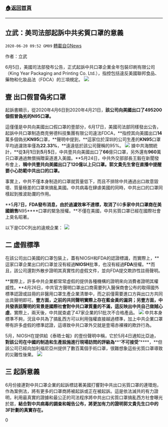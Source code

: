 ###  [:house:返回首頁](https://github.com/ourhimalayas/txt)
---

## 立武：美司法部起訴中共劣質口罩的意義
`2020-06-20 09:52 GM09` [轉載自GNews](https://gnews.org/zh-hant/240297/)

作者：立武

6月5日，美國司法部發布公告，正式起訴中共口罩企業金年包裝印刷有限公司（King Year Packaging and Printing Co. Ltd.），指控包括違反美國聯邦食品、藥物和化妝品法（FDCA）的三項規定。
![](https://gnews.org/wp-content/uploads/2020/06/Screen-Shot-2020-06-20-at-10.43.38-PM.png)
## 壹 出口假冒偽劣口罩

起訴書顯示，從2020年4月6日到2020年4月21日，**該公司向美國出口了495200個假冒偽劣的N95口罩。**

這僅僅是中共向美國出口假口罩的壹部分，6月17日，美國司法部同樣發出公告，起訴中共口罩制造商克勞德科技集團有限公司違法FDCA，**指控其向美國出口****14****萬多個偽劣****KN95****口罩，**聲明中提到，**這家位於深圳的公司生產的****KN95****口罩平均過濾效率僅為****22.33%****，**遠遠低於該公司聲稱的95%。
![](https://gnews.org/wp-content/uploads/2020/06/Screen-Shot-2020-06-20-at-10.44.25-PM.png)
據中共海關統計，**從****3****月****1****日到****5****月****5****日，中共壹共向美國出口了****66****億只口罩，另外還有****960****萬只口罩通過無償捐贈渠道進入美國。**5月24日，中共外交部部長王毅在新聞發布會上，**稱中共壹共向美國出口了****120****億以上只口罩。**郭文貴先生曾在直播中提醒要**小心防範中共出口的口罩。**

事實上，中共不僅本身制造的口罩就質量低下，而且不排除中共通過出口故意毀壞、質量極差的口罩來搞亂美國。中共病毒在肆虐美國的同時，中共出口的口罩同樣起到推波助瀾的作用。

**5****月****7****日，****FDA****發布消息，由於過濾效率不達標，取消了****60****多家中共口罩商在美國銷售****N95****口罩的緊急授權。**不僅在美國，中共劣質口罩已經在國際社會上臭名昭著。

以下是CDC列出的違規企業：
![](https://gnews.org/wp-content/uploads/2020/06/Screen-Shot-2020-06-20-at-10.45.00-PM.png)
## 二 **虛假標準**

在該公司出口美國的口罩包裝上，蓋有NIOSH和FDA的認證標識，而實際上，**這家口罩企業出口的口罩並沒有經過****NIOSH****批準，也沒有經過****FDA****授權。**而且，該公司還對外散步證明其真實性的虛假文件，並向FDA提交欺詐性註冊聲明。

**實際上，許多中共企業都常常虛假的提供各種機構的證明來向消費者證明其權威性。**4月26日，中共官方聲明口罩出口商需要列入醫保商會公布的取得國外標準認證或註冊的非醫用口罩生產企業清單中，而之前僅需要進口方與出口方共同出具聲明即可。**壹方面，之前的共同聲明實際上存在藍金黃的漏洞；另壹方面，中共發表該聲明的背景是國際社會對中共口罩質量的不滿，這反映出中共自己做賊心虛**。實際上，兩天後，中共就查處了47家企業的51批次不合格產品。
![](https://gnews.org/wp-content/uploads/2020/06/Screen-Shot-2020-06-20-at-10.45.48-PM.png)
中共本身標準不夠，況且中共為了搞亂西方可以利用強權直接越過標準，加上中共企業口罩帶有許多虛假的標準認證，這導致中共口罩外交就是壹場赤裸裸的欺詐行為。

5月，NIOSH在提供給《泰晤士報》的壹份聲明中稱，它於5月4日通知比亞迪，**對該公司在中國的制造和生產設施進行現場訪問的評級為****“****不可接受****”****，**但該公司已經向加利福尼亞州提供了數百萬個手術口罩，很難想象這些劣質口罩導致的災難性後果。
![](https://gnews.org/wp-content/uploads/2020/06/Screen-Shot-2020-06-20-at-10.46.15-PM.png)
## 三 **起訴意義**

6月份接連對中共口罩企業的起訴標誌著美國打響對中共出口劣質口罩的連環炮，作為案例法，將有更多的口罩商將被起訴或正在被起訴。這是依法滅共的有力證明，利用最真實的證據和最公正的司法程序將中共出口劣質口罩搞亂西方社會曝光於眾，**結合對中共病毒的調查和報告公布，將更加有力的證明郭文貴先生口中的3F計劃的真實存在。**

0
